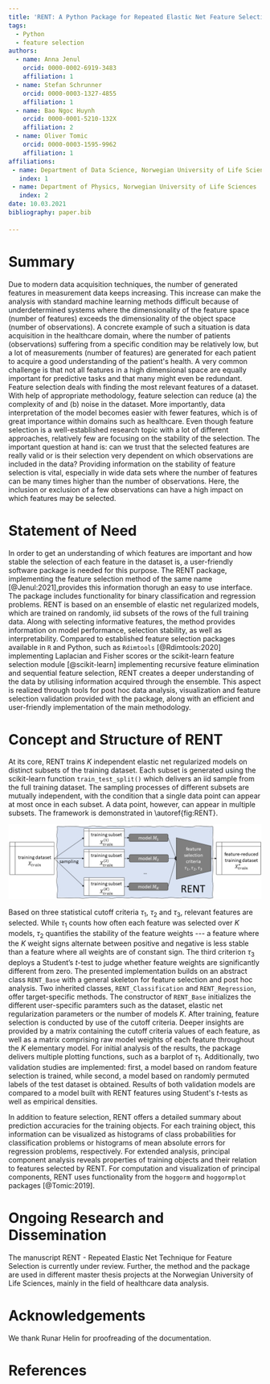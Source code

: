```yaml
---
title: 'RENT: A Python Package for Repeated Elastic Net Feature Selection'
tags:
  - Python
  - feature selection
authors:
  - name: Anna Jenul
    orcid: 0000-0002-6919-3483
    affiliation: 1
  - name: Stefan Schrunner
    orcid: 0000-0003-1327-4855
    affiliation: 1
  - name: Bao Ngoc Huynh
    orcid: 0000-0001-5210-132X
    affiliation: 2
  - name: Oliver Tomic
    orcid: 0000-0003-1595-9962
    affiliation: 1
affiliations:
 - name: Department of Data Science, Norwegian University of Life Sciences
   index: 1
 - name: Department of Physics, Norwegian University of Life Sciences
   index: 2
date: 10.03.2021
bibliography: paper.bib

---
```


# Summary
Due to modern data acquisition techniques, the number of generated features in measurement data keeps increasing. This increase can make the analysis with standard machine learning methods difficult because of underdetermined systems where the dimensionality of the feature space (number of features) exceeds the dimensionality of the object space (number of observations). A concrete example of such a situation is data acquisition in the healthcare domain, where the number of patients (observations) suffering from a specific condition may be relatively low, but a lot of measurements (number of features) are generated for each patient to acquire a good understanding of the patient's health. A very common challenge is that not all features in a high dimensional space are equally important for predictive tasks and that many might even be redundant. Feature selection deals with finding the most relevant features of a dataset. With help of appropriate methodology, feature selection can reduce (a) the complexity of and (b) noise in the dataset. More importantly, data interpretation of the model becomes easier with fewer features, which is of great importance within domains such as healthcare. Even though feature selection is a well-established research topic with a lot of different approaches, relatively few are focusing on the stability of the selection. The important question at hand is: can we trust that the selected features are really valid or is their selection very dependent on which observations are included in the data? Providing information on the stability of feature selection is vital, especially in wide data sets where the number of features can be many times higher than the number of observations. Here, the inclusion or exclusion of a few observations can have a high impact on which features may be selected.

# Statement of Need
In order to get an understanding of which features are important and how stable the selection of each feature in the dataset is, a user-friendly software package is needed for this purpose.
The RENT package, implementing the feature selection method of the same name [@Jenul:2021],provides this information thorugh an easy to use interface. The package includes functionality for binary classification and regression problems. RENT is based on an ensemble of elastic net regularized models, which are trained on randomly, iid subsets of the rows of the full training data. Along with selecting informative features, the method provides information on model performance, selection stability, as well as interpretability. Compared to established feature selection packages available in `R` and Python, such as `Rdimtools` [@Rdimtools:2020] implementing Laplacian and Fisher scores or the scikit-learn feature selection module [@scikit-learn] implementing recursive feature elimination and sequential feature selection, RENT creates a deeper understanding of the data by utilising information acquired through the ensemble. This aspect is realized through tools for post hoc data analysis, visualization and feature selection validation provided with the package, along with an efficient and user-friendly implementation of the main methodology.

# Concept and Structure of RENT
At its core, RENT trains $K$ independent elastic net regularized models on distinct subsets of the training dataset. Each subset is generated using the scikit-learn function `train_test_split()` which delivers an iid sample from the full training dataset. The sampling processes of different subsets are mutually independent, with the condition that a single data point can appear at most once in each subset. A data point, however, can appear in multiple subsets. The framework is demonstrated in \autoref{fig:RENT}.

![Summary of RENT method [@Jenul:2021].\label{fig:RENT}](images/RENT_overview.png)

Based on three statistical cutoff criteria $\tau_1$, $\tau_2$ and $\tau_3$, relevant features are selected. While $\tau_1$ counts how often each feature was selected over $K$ models, $\tau_2$ quantifies the stability of the feature weights --- a feature where the $K$ weight signs alternate between positive and negative is less stable than a feature where all weights are of constant sign. The third criterion $\tau_3$ deploys a Student’s $t$-test to judge whether feature weights are significantly different from zero. The presented implementation builds on an abstract class `RENT_Base` with a general skeleton for feature selection and post hoc analysis. Two inherited classes, `RENT_Classification` and `RENT_Regression`, offer target-specific methods. The constructor of `RENT_Base` initializes the different user-specific paramters such as the dataset, elastic net regularization parameters or the number of models $K$.
After training, feature selection is conducted by use of the cutoff criteria. Deeper insights are provided by a matrix containing the cutoff criteria values of each feature, as well as a matrix comprising raw model weights of each feature throughout the $K$ elementary model. For initial analysis of the results, the package delivers multiple plotting functions, such as a barplot of $\tau_1$. Additionally, two validation studies are implemented: first, a model based on random feature selection is trained, while second, a model based on randomly permuted labels of the test dataset is obtained. Results of both validation models are compared to a model built with RENT features using Student's $t$-tests as well as empirical densities.

In addition to feature selection, RENT offers a detailed summary about prediction accuracies for the training objects. For each training object, this information can be visualized as histograms of class probabilities for classification problems or histograms of mean absolute errors for regression problems, respectively. For extended analysis,  principal component analysis reveals properties of training objects and their relation to features selected by RENT. For computation and visualization of principal components, RENT uses functionality from the `hoggorm` and `hoggormplot` packages [@Tomic:2019].

# Ongoing Research and Dissemination
The manuscript RENT - Repeated Elastic Net Technique for Feature Selection is currently under review. Further, the method and the package are used in
different master thesis projects at the Norwegian University of Life Sciences, mainly in the field of healthcare data analysis.

# Acknowledgements
We thank Runar Helin for proofreading of the documentation.

# References
